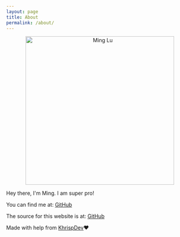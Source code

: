 ```yaml
---
layout: page
title: About
permalink: /about/
---
```

<center>
  <img src="/files/ming_pixel.png" alt="Ming Lu" width="400"/>
</center>

Hey there, I'm Ming. I am super pro!  
  
  
You can find me at: <a href="https://github.com/iftw2">GitHub</a>  
  
  
The source for this website is at: <a href="https://github.com/iftw2/iftw2.github.io">GitHub</a>  
  
  
Made with help from <a href="https://github.com/KhrispDev">KhrispDev</a>❤️
